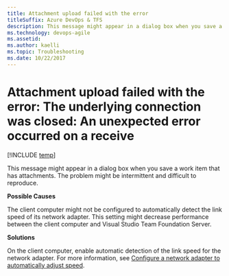 ```yaml
---
title: Attachment upload failed with the error 
titleSuffix: Azure DevOps & TFS
description: This message might appear in a dialog box when you save a work item that has attachments 
ms.technology: devops-agile
ms.assetid:  
ms.author: kaelli
ms.topic: Troubleshooting
ms.date: 10/22/2017
---
```


# Attachment upload failed with the error: The underlying connection was closed: An unexpected error occurred on a receive

[!INCLUDE [temp](../../includes/version-vsts-tfs-all-versions.md)]

This message might appear in a dialog box when you save a work item that has attachments. The problem might be intermittent and difficult to reproduce.  
  
**Possible Causes**  
  
The client computer might not be configured to automatically detect the link speed of its network adapter. This setting might decrease performance between the client computer and Visual Studio Team Foundation Server.  
  
**Solutions**  
  
On the client computer, enable automatic detection of the link speed for the network adapter. For more information, see [Configure a network adapter to automatically adjust speed](../xml/configure-network-adapter-automatically-adjust-speed.md).